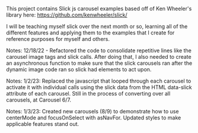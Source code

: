 This project contains Slick js carousel examples based off of Ken Wheeler's library here:
https://github.com/kenwheeler/slick/

I will be teaching myself slick over the next month or so, learning all of the different features and applying them to the examples that I create for reference purposes for myself and others.

Notes: 12/18/22 - Refactored the code to consolidate repetitive lines like the carousel image tags and slick calls. After doing that, I also needed to create an asynchronous function to make sure that the slick carousels ran after the dynamic image code ran so slick had elements to act upon.
 
Notes: 1/2/23: Replaced the javascript that looped through each carousel to activate it with individual calls using the slick data from the HTML data-slick attribute of each carousel.
Still in the process of converting over all carousels, at Carousel 6/7.

Notes: 1/3/23: Created new carousels (8/9) to demonstrate how to use centerMode and focusOnSelect with asNavFor. Updated styles to make applicable features stand out. 